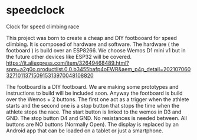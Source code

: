 # speedclock
Clock for speed climbing race

This project was born to create a cheap and DIY footbooard for speed climbing. It is composed of hardware and software. The hardware ( the footboard ) is build over an ESP8266.
We choose Wemos D1 mini v1 but in the future other devices like ESP32 will be covered.
https://it.aliexpress.com/item/32649468489.html?spm=a2g0o.productlist.0.0.b3455bafp4oEWR&aem_p4p_detail=202107060327101137150915313970048108820

The footboard is a DIY footboard. We are making some prototypes and instructions to build will be included soon.
Anyway the footboard is build over the Wemos + 2 buttons. The first one act as a trigger when the athlete starts and the second one is a stop button that stops the time when the athlete stops the race. The start button is linked to the wemos in D3 and GND. The stop button D4 and GND. No resistances is needed between. All buttons are NO buttons (Normally Open). The display is replaced by an Android app that can be loaded on a tablet or just a smartphone.

